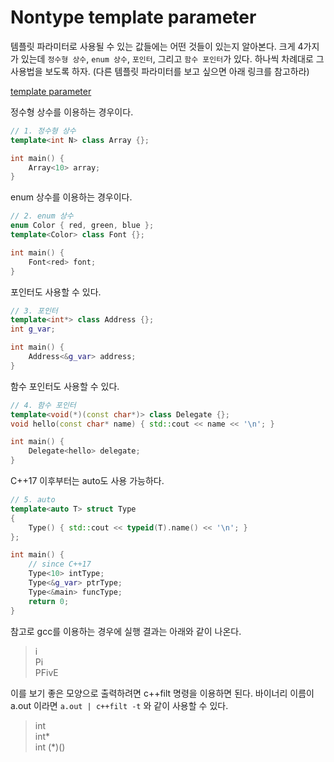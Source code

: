 # Nontype template parameter

템플릿 파라미터로 사용될 수 있는 값들에는 어떤 것들이 있는지 알아본다. 크게 4가지가 있는데 `정수형 상수`, `enum 상수`, `포인터`, 그리고 `함수 포인터`가 있다. 하나씩 차례대로 그 사용법을 보도록 하자. (다른 템플릿 파라미터를 보고 싶으면 아래 링크를 참고하라)

[template parameter]

정수형 상수를 이용하는 경우이다.

```cpp
// 1. 정수형 상수
template<int N> class Array {};

int main() {
    Array<10> array;
}
```

enum 상수를 이용하는 경우이다.

```cpp
// 2. enum 상수
enum Color { red, green, blue };
template<Color> class Font {};

int main() {
    Font<red> font;
}
```

포인터도 사용할 수 있다.

```cpp
// 3. 포인터
template<int*> class Address {};
int g_var;

int main() {
    Address<&g_var> address;
}
```

함수 포인터도 사용할 수 있다.

```cpp
// 4. 함수 포인터
template<void(*)(const char*)> class Delegate {};
void hello(const char* name) { std::cout << name << '\n'; }

int main() {
    Delegate<hello> delegate;
}
```

C++17 이후부터는 auto도 사용 가능하다.

```cpp
// 5. auto
template<auto T> struct Type
{
    Type() { std::cout << typeid(T).name() << '\n'; }
};

int main() {
    // since C++17
    Type<10> intType;
    Type<&g_var> ptrType;
    Type<&main> funcType;
    return 0;
}
```

참고로 gcc를 이용하는 경우에 실행 결과는 아래와 같이 나온다.

> i  
> Pi  
> PFivE  

이를 보기 좋은 모양으로 출력하려면 c++filt 명령을 이용하면 된다. 바이너리 이름이 a.out 이라면 `a.out | c++filt -t` 와 같이 사용할 수 있다.

> int  
> int*  
> int (*)()  

[template parameter]:https://github.com/seungin/TIL/blob/master/c%2B%2B/template-parameter.md

